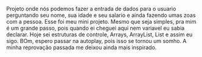 Projeto onde nós podemos fazer a entrada de dados para o usuario perguntando seu nome, sua idade e seu salario e ainda fazendo umas zoas com a pessoa. Esse foi meu mini projeto.
Mesmo que seja simples, pra mim é um grande passo, pois quando ei cheguei aqui nem variavel eu sabia declarar. Hoje sei estruturas de controle, Arrays, ArrayList, List<t>
e assim eu sigo. BOm, espero passar na autoplay, pois isso se tornou um somho. A minha reprovação passada me deixou ainda mais inspirado.

